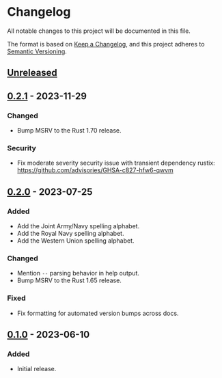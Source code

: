# Changelog

All notable changes to this project will be documented in this file.

The format is based on [Keep a Changelog][1], and this project adheres to
[Semantic Versioning][2].

[1]: https://keepachangelog.com/en/1.1.0/
[2]: https://semver.org/spec/v2.0.0.html

<!-- next-header -->

## [Unreleased] <!-- release-date -->

## [0.2.1] - 2023-11-29

### Changed

- Bump MSRV to the Rust 1.70 release.

### Security

- Fix moderate severity security issue with transient dependency rustix:
  <https://github.com/advisories/GHSA-c827-hfw6-qwvm>

## [0.2.0] - 2023-07-25

### Added

- Add the Joint Army/Navy spelling alphabet.
- Add the Royal Navy spelling alphabet.
- Add the Western Union spelling alphabet.

### Changed

- Mention `--` parsing behavior in help output.
- Bump MSRV to the Rust 1.65 release.

### Fixed

- Fix formatting for automated version bumps across docs.

## [0.1.0] - 2023-06-10

### Added

- Initial release.

<!-- next-url -->

[Unreleased]: https://github.com/EarthmanMuons/spellout/compare/v0.2.1...HEAD
[0.2.1]: https://github.com/EarthmanMuons/spellout/compare/v0.2.0...v0.2.1
[0.2.0]: https://github.com/EarthmanMuons/spellout/compare/v0.1.0...v0.2.0
[0.1.0]: https://github.com/EarthmanMuons/spellout/commits/v0.1.0
